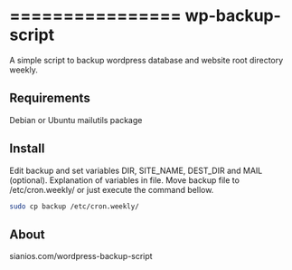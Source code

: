 ================
wp-backup-script
================

A simple script to backup wordpress database and website root directory weekly.

Requirements
------------
Debian or Ubuntu
mailutils package

Install
-------
Edit backup and set variables DIR, SITE_NAME, DEST_DIR and MAIL (optional). Explanation of
variables in file.
Move backup file to /etc/cron.weekly/ or just execute the command bellow.
```bash
sudo cp backup /etc/cron.weekly/
```

About
-----
sianios.com/wordpress-backup-script
